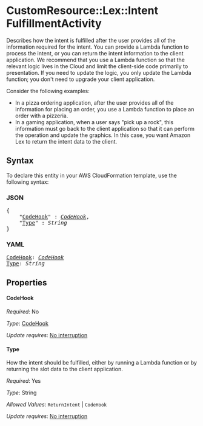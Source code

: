 # CustomResource::Lex::Intent FulfillmentActivity

Describes how the intent is fulfilled after the user provides all of the information required for the intent. You can provide a Lambda function to process the intent, or you can return the intent information to the client application. We recommend that you use a Lambda function so that the relevant logic lives in the Cloud and limit the client-side code primarily to presentation. If you need to update the logic, you only update the Lambda function; you don't need to upgrade your client application.

Consider the following examples:
+ In a pizza ordering application, after the user provides all of the information for placing an order, you use a Lambda function to place an order with a pizzeria.
+ In a gaming application, when a user says "pick up a rock", this information must go back to the client application so that it can perform the operation and update the graphics. In this case, you want Amazon Lex to return the intent data to the client.

## Syntax

To declare this entity in your AWS CloudFormation template, use the following syntax:

### JSON

<pre>
{
    "<a href="#codehook" title="CodeHook">CodeHook</a>" : <i><a href="codehook.md">CodeHook</a></i>,
    "<a href="#type" title="Type">Type</a>" : <i>String</i>
}
</pre>

### YAML

<pre>
<a href="#codehook" title="CodeHook">CodeHook</a>: <i><a href="codehook.md">CodeHook</a></i>
<a href="#type" title="Type">Type</a>: <i>String</i>
</pre>

## Properties

#### CodeHook

_Required_: No

_Type_: <a href="codehook.md">CodeHook</a>

_Update requires_: [No interruption](https://docs.aws.amazon.com/AWSCloudFormation/latest/UserGuide/using-cfn-updating-stacks-update-behaviors.html#update-no-interrupt)

#### Type

 How the intent should be fulfilled, either by running a Lambda function or by returning the slot data to the client application.

_Required_: Yes

_Type_: String

_Allowed Values_: <code>ReturnIntent</code> | <code>CodeHook</code>

_Update requires_: [No interruption](https://docs.aws.amazon.com/AWSCloudFormation/latest/UserGuide/using-cfn-updating-stacks-update-behaviors.html#update-no-interrupt)

